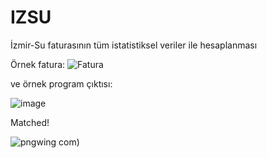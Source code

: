 # IZSU

İzmir-Su faturasının tüm istatistiksel veriler ile hesaplanması


Örnek fatura:
![Fatura]()

ve örnek program çıktısı:

![image]()

 Matched!
 
![pngwing com]()) 
